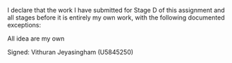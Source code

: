 I declare that the work I have submitted for Stage D of this assignment and all stages before it is entirely my own work, with the following documented exceptions:

All idea are my own

Signed: Vithuran Jeyasingham (U5845250)
